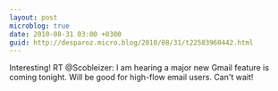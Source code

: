 ```yaml
---
layout: post
microblog: true
date: 2010-08-31 03:00 +0300
guid: http://desparoz.micro.blog/2010/08/31/t22583960442.html
---
```

Interesting! RT @Scobleizer: I am hearing a major new Gmail feature is coming tonight. Will be good for high-flow email users. Can't wait!
